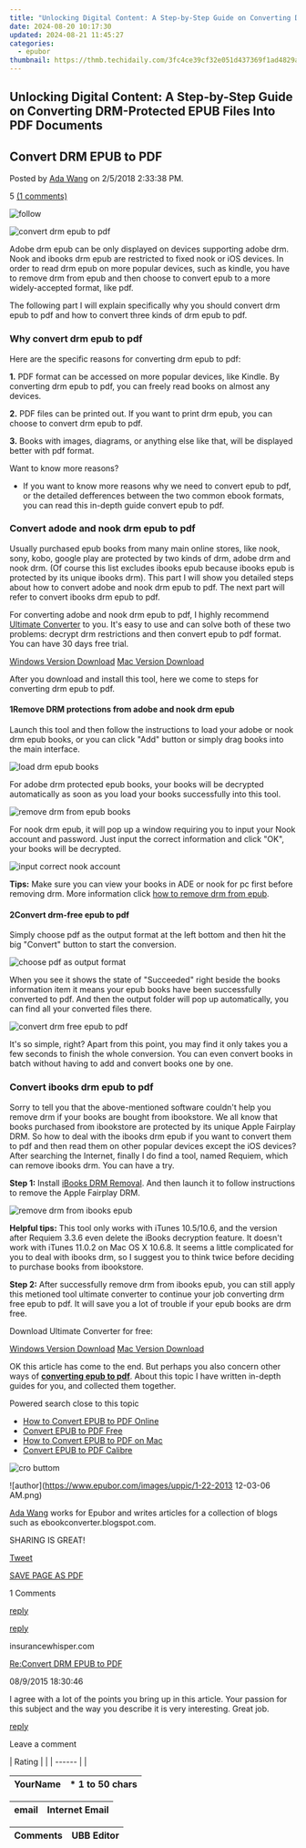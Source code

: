 ```yaml
---
title: "Unlocking Digital Content: A Step-by-Step Guide on Converting DRM-Protected EPUB Files Into PDF Documents"
date: 2024-08-20 10:17:30
updated: 2024-08-21 11:45:27
categories:
  - epubor
thumbnail: https://thmb.techidaily.com/3fc4ce39cf32e051d437369f1ad4829a21ac17b8d3ad76e322c0705c64d5daa2.png
---
```


## Unlocking Digital Content: A Step-by-Step Guide on Converting DRM-Protected EPUB Files Into PDF Documents

## Convert DRM EPUB to PDF

Posted by [Ada Wang](https://plus.google.com/+AdaWang/posts) on 2/5/2018 2:33:38 PM.

5 [(1 comments)](http://www.epubor.com/#comment-area) 



![follow](http://www.epubor.com/images/follow.png)

![convert drm epub to pdf](http://www.epubor.com/images/uppic/convert-drm-epub-to-pdf.jpg)

 Adobe drm epub can be only displayed on devices supporting adobe drm. Nook and ibooks drm epub are restricted to fixed nook or iOS devices. In order to read drm epub on more popular devices, such as kindle, you have to remove drm from epub and then choose to convert epub to a more widely-accepted format, like pdf.

The following part I will explain specifically why you should convert drm epub to pdf and how to convert three kinds of drm epub to pdf. 

### Why convert drm epub to pdf

Here are the specific reasons for converting drm epub to pdf:

**1.** PDF format can be accessed on more popular devices, like Kindle. By converting drm epub to pdf, you can freely read books on almost any devices.

**2.** PDF files can be printed out. If you want to print drm epub, you can choose to convert drm epub to pdf.

**3.** Books with images, diagrams, or anything else like that, will be displayed better with pdf format.

Want to know more reasons?

* If you want to know more reasons why we need to convert epub to pdf, or the detailed defferences between the two common ebook formats, you can read this in-depth guide convert epub to pdf.

### Convert adode and nook drm epub to pdf

Usually purchased epub books from many main online stores, like nook, sony, kobo, google play are protected by two kinds of drm, adobe drm and nook drm. (Of course this list excludes ibooks epub because ibooks epub is protected by its unique ibooks drm). This part I will show you detailed steps about how to convert adobe and nook drm epub to pdf. The next part will refer to convert ibooks drm epub to pdf.

For converting adobe and nook drm epub to pdf, I highly recommend [Ultimate Converter](https://tools.techidaily.com/epubor/ultimate/) to you. It's easy to use and can solve both of these two problems: decrypt drm restrictions and then convert epub to pdf format. You can have 30 days free trial.

[Windows Version Download](https://tools.techidaily.com/epubor/ultimate/) [Mac Version Download](https://tools.techidaily.com/epubor/ultimate/)

After you download and install this tool, here we come to steps for converting drm epub to pdf.

#### 1Remove DRM protections from adobe and nook drm epub

Launch this tool and then follow the instructions to load your adobe or nook drm epub books, or you can click "Add" button or simply drag books into the main interface. 

![load drm epub books](http://www.epubor.com/images/uppic/load-drm-epub-books.png)

For adobe drm protected epub books, your books will be decrypted automatically as soon as you load your books successfully into this tool. 

![remove drm from epub books](http://www.epubor.com/images/uppic/remove-drm-from-drm-epub-books.png)

For nook drm epub, it will pop up a window requiring you to input your Nook account and password. Just input the correct information and click "OK", your books will be decrypted. 

![input correct nook account](http://www.epubor.com/images/uppic/input-nook-account-info.png)

**Tips:** Make sure you can view your books in ADE or nook for pc first before removing drm. More information click [how to remove drm from epub](https://tools.techidaily.com/epubor/products/).

#### 2Convert drm-free epub to pdf

Simply choose pdf as the output format at the left bottom and then hit the big "Convert" button to start the conversion. 

![choose pdf as output format](http://www.epubor.com/images/uppic/choose-pdf-as-output-format.jpg)

When you see it shows the state of "Succeeded" right beside the books information item it means your epub books have been successfully converted to pdf. And then the output folder will pop up automatically, you can find all your converted files there.

![convert drm free epub to pdf](http://www.epubor.com/images/uppic/convert-drm-free-epub-to-pdf.png)

It's so simple, right? Apart from this point, you may find it only takes you a few seconds to finish the whole conversion. You can even convert books in batch without having to add and convert books one by one. 

### Convert ibooks drm epub to pdf

 Sorry to tell you that the above-mentioned software couldn't help you remove drm if your books are bought from ibookstore. We all know that books purchased from ibookstore are protected by its unique Apple Fairplay DRM. So how to deal with the ibooks drm epub if you want to convert them to pdf and then read them on other popular devices except the iOS devices? After searching the Internet, finally I do find a tool, named Requiem, which can remove ibooks drm. You can have a try.

**Step 1:** Install [iBooks DRM Removal](http://download.epubor.com/sold/ibooksdrmremoval/requiem-4.1-mac.zip). And then launch it to follow instructions to remove the Apple Fairplay DRM.

![remove drm from ibooks epub](http://www.epubor.com/images/uppic/ibooks-drm-removal.jpg) 

**Helpful tips:** This tool only works with iTunes 10.5/10.6, and the version after Requiem 3.3.6 even delete the iBooks decryption feature. It doesn't work with iTunes 11.0.2 on Mac OS X 10.6.8\. It seems a little complicated for you to deal with ibooks drm, so I suggest you to think twice before deciding to purchase books from ibookstore.

**Step 2:** After successfully remove drm from ibooks epub, you can still apply this metioned tool ultimate converter to continue your job converting drm free epub to pdf. It will save you a lot of trouble if your epub books are drm free. 

Download Ultimate Converter for free:

[Windows Version Download](https://tools.techidaily.com/epubor/ultimate/) [Mac Version Download](https://tools.techidaily.com/epubor/ultimate/)

OK this article has come to the end. But perhaps you also concern other ways of [**converting epub to pdf**](https://tools.techidaily.com/epubor/products/). About this topic I have written in-depth guides for you, and collected them together.

Powered search close to this topic

* [How to Convert EPUB to PDF Online](https://tools.techidaily.com/epubor/products/)
* [Convert EPUB to PDF Free](https://tools.techidaily.com/epubor/products/)
* [How to Convert EPUB to PDF on Mac](https://tools.techidaily.com/epubor/products/)
* [Convert EPUB to PDF Calibre](https://tools.techidaily.com/epubor/products/)

![cro buttom](http://www.epubor.com/images/uppic/divide-960.png)

![author](https://www.epubor.com/images/uppic/1-22-2013 12-03-06 AM.png)

[Ada Wang](https://plus.google.com/+AdaWang/posts) works for Epubor and writes articles for a collection of blogs such as ebookconverter.blogspot.com.

SHARING IS GREAT!

[Tweet](https://twitter.com/share) 

[SAVE PAGE AS PDF](https://tools.techidaily.com/epubor/products/) 



1 Comments

[reply](https://tools.techidaily.com/epubor/products/) 

[reply](https://tools.techidaily.com/epubor/products/) 

insurancewhisper.com

[Re:Convert DRM EPUB to PDF](https://tools.techidaily.com/epubor/products/)

08/9/2015 18:30:46

I agree with a lot of the points you bring up in this article. Your passion for this subject and the way you describe it is very interesting. Great job.

[reply](https://tools.techidaily.com/epubor/products/) 

Leave a comment

| Rating |  |
| ------ |  |

| YourName | \*  1 to 50 chars |
| -------- | ----------------- |

| email | Internet Email |
| ----- | -------------- |

| Comments | UBB Editor |
| -------- | ---------- |

<ins class="adsbygoogle"
     style="display:block"
     data-ad-format="autorelaxed"
     data-ad-client="ca-pub-7571918770474297"
     data-ad-slot="1223367746"></ins>



<ins class="adsbygoogle"
     style="display:block"
     data-ad-client="ca-pub-7571918770474297"
     data-ad-slot="8358498916"
     data-ad-format="auto"
     data-full-width-responsive="true"></ins>
